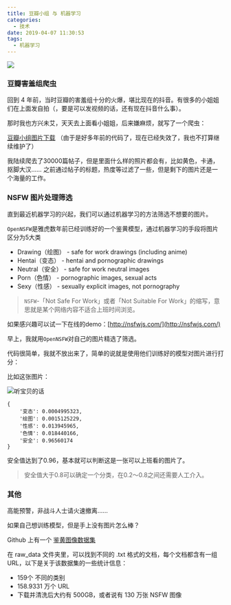 ```yaml
---
title: 豆瓣小组 与 机器学习
categories:
  - 技术
date: 2019-04-07 11:30:53
tags:
  - 机器学习
---
```

![](http://pics.naaln.com/blog/2019%20-04%20-07%20-15546089715578%20)

### 豆瓣害羞组爬虫

回到 4 年前，当时豆瓣的害羞组十分的火爆，堪比现在的抖音。有很多的小姐姐们在上面发自拍（，要是可以发视频的话，还有现在抖音什么事）。

那时我也方兴未艾，天天去上面看小姐姐，后来嫌麻烦，就写了一个爬虫：

[豆瓣小组图片下载](https://github.com/whyliam/Douban_Group_Img) （由于是好多年前的代码了，现在已经失效了，我也不打算继续维护了）

我陆续爬去了30000篇帖子，但是里面什么样的照片都会有，比如黄色，卡通，抠脚大汉…… 之前通过帖子的标题，热度等过滤了一些，但是剩下的图片还是一个海量的工作。

### NSFW 图片处理筛选

直到最近机器学习的兴起，我们可以通过机器学习的方法筛选不想要的图片。

`OpenNSFW`是雅虎数年前已经训练好的一个鉴黄模型，通过机器学习的手段将图片区分为5大类

* Drawing（绘图） - safe for work drawings (including anime)
* Hentai（变态） - hentai and pornographic drawings
* Neutral（安全） - safe for work neutral images
* Porn（色情） - pornographic images, sexual acts
* Sexy（性感） - sexually explicit images, not pornography

> `NSFW`-「Not Safe For Work」或者「Not Suitable For Work」的缩写，意思就是某个网络内容不适合上班时间浏览。

如果感兴趣可以试一下在线的demo：[http://nsfwjs.com/](http://nsfwjs.com/)

早上，我就用`OpenNSFW`对自己的图片精选了筛选。

代码很简单，我就不放出来了，简单的说就是使用他们训练好的模型对图片进行打分：

比如这张图片：

![听宝贝的话](http://pics.naaln.com/blog/2019%20-04%20-07%20-15546089715602%20)

```
{
    '变态': 0.0004995323, 
    '绘图': 0.0015125229, 
    '性感': 0.013945965, 
    '色情': 0.018440166, 
    '安全': 0.96560174
}
```
 
安全值达到了0.96，基本就可以判断这是一张可以上班看的图片了。

> 安全值大于0.8可以确定一个分类，在0.2～0.8之间还需要人工介入。

### 其他

高能预警，非战斗人士请火速撤离……

如果自己想训练模型，但是手上没有图片怎么棒？

Github 上有一个 [鉴黄图像数据集](https://github.com/EBazarov/nsfw_data_source_urls)

在 raw_data 文件夹里，可以找到不同的 .txt 格式的文档，每个文档都含有一组 URL，以下是关于该数据集的一些统计信息：

* 159个 不同的类别
* 158.9331 万个 URL
* 下载并清洗后大约有 500GB，或者说有 130 万张 NSFW 图像